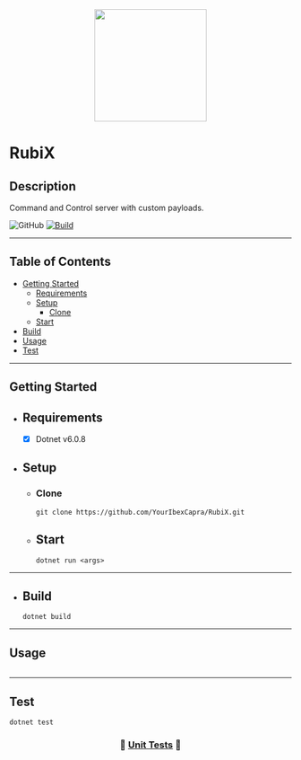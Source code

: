 <div id="header" align="center">
  <img src="https://media.giphy.com/media/06L9eQ4KQK1ijs1kf1/giphy.gif" width="200"/>
</div>

# RubiX

## Description

Command and Control server with custom payloads.

![GitHub](https://img.shields.io/github/license/YourIbexCapra/configs?label=license)
[![Build](https://github.com/YourIbexCapra/RubiX/actions/workflows/main.yml/badge.svg)](https://github.com/YourIbexCapra/RubiX/actions/workflows/main.yml)

---

## Table of Contents

- [Getting Started](#getting-started)
  - [Requirements](#requirements)
  - [Setup](#setup)
    - [Clone](#clone)
  - [Start](#start)
- [Build](#build)
- [Usage](#usage)
- [Test](#test)

---

## Getting Started

- ## Requirements

  - [x] Dotnet v6.0.8

- ## Setup

  - ### Clone

    ```shell
    git clone https://github.com/YourIbexCapra/RubiX.git
    ```

  - ## Start

    ```shell
    dotnet run <args>
    ```
---

- ## Build

  ```shell
  dotnet build
  ```

---

## Usage

<div align="center">
  <img src=""/>
</div>

---

## Test

  ```shell
  dotnet test
  ```

<div align="center">

### &#129514; [Unit Tests](docs/UNIT_TESTS.md) &#128221;

</div>
